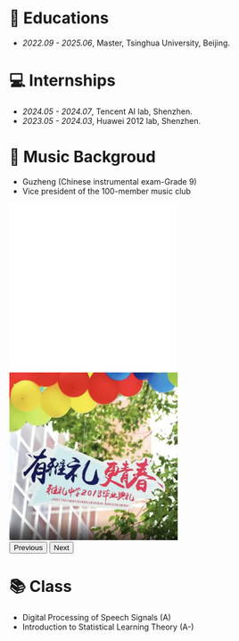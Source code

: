 
# 📖 Educations
- *2022.09 - 2025.06*, Master, Tsinghua University, Beijing.
<!-- - *2015.09 - 2019.06*, Undergraduate, Chu Kochen Honors College, Zhejiang Univeristy, Hangzhou. -->
<!-- - *2012.09 - 2015.06*, Luqiao Middle School, Taizhou.-->

<!-- # 💬 Invited Talksk-->

# 💻 Internships
- *2024.05 - 2024.07*, Tencent AI lab, Shenzhen.
- *2023.05 - 2024.03*, Huawei 2012 lab, Shenzhen.
<!-- - *2019.05 - 2020.02*, [EnjoyMusic](https://enjoymusic.ai/), Hangzhou. -->

# 🎵 Music Backgroud
- Guzheng (Chinese instrumental exam-Grade 9)
- Vice president of the 100-member music club

<!-- Bootstrap CSS -->
<link href="https://cdn.jsdelivr.net/npm/bootstrap@5.3.0/dist/css/bootstrap.min.css" rel="stylesheet">

<!-- Bootstrap JS and Popper.js -->
<script src="https://cdn.jsdelivr.net/npm/@popperjs/core@2.11.7/dist/umd/popper.min.js"></script>
<script src="https://cdn.jsdelivr.net/npm/bootstrap@5.3.0/dist/js/bootstrap.min.js"></script>

<!-- Carousel -->
<div id="mediaCarousel" class="carousel slide" data-bs-ride="carousel">
  <div class="carousel-inner">
    <!-- Instrument -->
    <div class="carousel-item active">
      <iframe src="//player.bilibili.com/player.html?isOutside=true&aid=6677795&bvid=BV1Es41147Gr&cid=10871767&p=1&t=950" 
              scrolling="no" 
              border="0" 
              frameborder="no" 
              framespacing="0" 
              allowfullscreen="true" 
              class="d-block w-100" 
              style="height: 300px;"></iframe>
    </div>
    <!-- Singing Link -->
    <div class="carousel-item">
      <a href="https://kg.qq.com/node/play?s=9edXNO9LjXnDM98Z&shareuid=639f94802c28348c3d&abtype=13&shareDescABType=1&topsource=&chain_share_id=3v-oqKuMLAtAKdvYSOj3uQ5BVp-iJeHRNLzq6Pe51Ec&pageId=details_of_creations" target="_blank">
        <img src="images/song.jpg" class="d-block" alt="QQ Music" style="width: 60%; height: auto; margin: 0 auto;">
      </a>
    </div>
  </div>
  <!-- Mapping -->
  <button class="carousel-control-prev" type="button" data-bs-target="#mediaCarousel" data-bs-slide="prev">
    <span class="carousel-control-prev-icon" aria-hidden="true"></span>
    <span class="visually-hidden">Previous</span>
  </button>
  <button class="carousel-control-next" type="button" data-bs-target="#mediaCarousel" data-bs-slide="next">
    <span class="carousel-control-next-icon" aria-hidden="true"></span>
    <span class="visually-hidden">Next</span>
  </button>
</div>

# 📚 Class
- Digital Processing of Speech Signals (A)
- Introduction to Statistical Learning Theory (A-)
